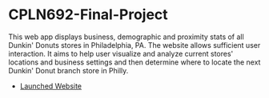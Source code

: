 # CPLN692-Final-Project

This web app displays business, demographic and proximity stats of all
Dunkin' Donuts stores in Philadelphia, PA. The website allows sufficient user
interaction. It aims to help user visualize and analyze current stores' locations
and business settings and then determine where to locate the next Dunkin' Donut
branch store in Philly.

- [Launched Website](https://dunkindonutsmapping.bitballoon.com/)
